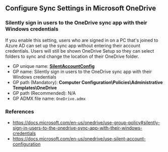 ## Configure Sync Settings in Microsoft OneDrive

### Silently sign in users to the OneDrive sync app with their Windows credentials

If you enable this setting, users who are signed in on a PC that's joined to Azure AD can set up the sync app without entering their account credentials. Users will still be shown OneDrive Setup so they can select folders to sync and change the location of their OneDrive folder.

- GP unique name: **[SilentAccountConfig](https://docs.microsoft.com/en-us/onedrive/use-group-policy#silently-sign-in-users-to-the-onedrive-sync-app-with-their-windows-credentials)**
- GP name: Silently sign in users to the OneDrive sync app with their Windows credentials
- GP path (Mandatory): **Computer Configuration\Policies\Administrative Templates\OneDrive**
- GP path (Recommended): N/A
- GP ADMX file name: `OneDrive.admx`

### References
- https://docs.microsoft.com/en-us/onedrive/use-group-policy#silently-sign-in-users-to-the-onedrive-sync-app-with-their-windows-credentials
- https://docs.microsoft.com/en-us/onedrive/use-silent-account-configuration
